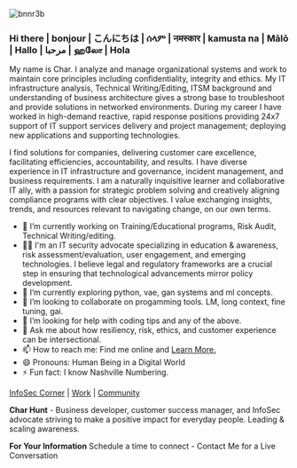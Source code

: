 ![bnnr3b](https://github.com/Char-Hunt/Char-Hunt/assets/138831832/6a4a3344-7643-45d6-ab7f-d08bf45b4406)

### Hi there | bonjour | こんにちは | ሰላም | नमस्कार | kamusta na | Mālō | Hallo | مرحبا | ஹலோ | Hola
My name is Char. I analyze and manage organizational systems and work to maintain core principles including confidentiality, integrity and ethics.  My IT infrastructure analysis, Technical Writing/Editing, ITSM background and understanding of business architecture gives a strong base to troubleshoot and provide solutions in networked environments. During my career I have worked in high-demand reactive, rapid response positions providing 24x7 support of IT support services delivery and project management; deploying new applications and supporting technologies.

I find solutions for companies, delivering customer care excellence, facilitating efficiencies, accountability, and results. I have diverse experience in IT infrastructure and governance, incident management, and business requirements. I am a naturally inquisitive learner and collaborative IT ally, with a passion for strategic problem solving and creatively aligning compliance programs with clear objectives. I value exchanging insights, trends, and resources relevant to navigating change, on our own terms.

- 🔭 I’m currently working on Training/Educational programs, Risk Audit, Technical Writing/editing.
- 👨‍💻 I'm an IT security advocate specializing in education & awareness, risk assessment/evaluation, user engagement, and emerging technologies. I believe legal and regulatory frameworks are a crucial step in ensuring that technological advancements mirror policy development.
- 🌱 I’m currently exploring python, vae, gan systems and ml concepts.
- 👯 I’m looking to collaborate on progamming tools. LM, long context, fine tuning, gai.
- 🤔 I’m looking for help with coding tips and any of the above.
- 💬 Ask me about how resiliency, risk, ethics, and customer experience can be intersectional.
- 📫 How to reach me: Find me online and [Learn More.](https://linkedin.com/in/charhunte)
- 😄 Pronouns: Human Being in a Digital World 
- ⚡ Fun fact: I know Nashville Numbering.


[InfoSec Corner](https://github.com/Char-Hunt/Learning-Info-Sec#projects) | [Work](https://solo.to/treadm1ll) | [Community](https://github.com/Char-Hunt/Forums)

**Char Hunt** - Business developer, customer success manager, and InfoSec advocate striving to make a positive impact for everyday people. Leading & scaling awareness.

**For Your Information**
Schedule a time to connect - Contact Me for a Live Conversation
